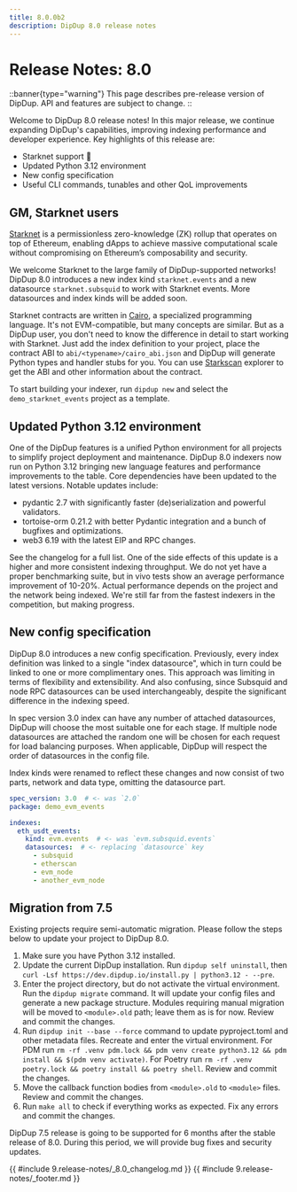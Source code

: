 ```yaml
---
title: 8.0.0b2
description: DipDup 8.0 release notes
---
```


# Release Notes: 8.0

::banner{type="warning"}
This page describes pre-release version of DipDup. API and features are subject to change.
::

Welcome to DipDup 8.0 release notes! In this major release, we continue expanding DipDup's capabilities, improving indexing performance and developer experience. Key highlights of this release are:

- Starknet support 🐺
- Updated Python 3.12 environment
- New config specification
- Useful CLI commands, tunables and other QoL improvements

## GM, Starknet users

[Starknet](https://docs.starknet.io/) is a permissionless zero-knowledge (ZK) rollup that operates on top of Ethereum, enabling dApps to achieve massive computational scale without compromising on Ethereum’s composability and security.

We welcome Starknet to the large family of DipDup-supported networks! DipDup 8.0 introduces a new index kind `starknet.events` and a new datasource `starknet.subsquid` to work with Starknet events. More datasources and index kinds will be added soon.

Starknet contracts are written in [Cairo](https://github.com/starkware-libs/cairo), a specialized programming language. It's not EVM-compatible, but many concepts are similar. But as a DipDup user, you don't need to know the difference in detail to start working with Starknet. Just add the index definition to your project, place the contract ABI to `abi/<typename>/cairo_abi.json` and DipDup will generate Python types and handler stubs for you. You can use [Starkscan](https://starkscan.co/contract/0x068f5c6a61780768455de69077e07e89787839bf8166decfbf92b645209c0fb8#class-code-history) explorer to get the ABI and other information about the contract.

To start building your indexer, run `dipdup new` and select the `demo_starknet_events` project as a template.

## Updated Python 3.12 environment

One of the DipDup features is a unified Python environment for all projects to simplify project deployment and maintenance. DipDup 8.0 indexers now run on Python 3.12 bringing new language features and performance improvements to the table. Core dependencies have been updated to the latest versions. Notable updates include:

- pydantic 2.7 with significantly faster (de)serialization and powerful validators.
- tortoise-orm 0.21.2 with better Pydantic integration and a bunch of bugfixes and optimizations.
- web3 6.19 with the latest EIP and RPC changes.

See the changelog for a full list. One of the side effects of this update is a higher and more consistent indexing throughput. We do not yet have a proper benchmarking suite, but in vivo tests show an average performance improvement of 10-20%. Actual performance depends on the project and the network being indexed. We're still far from the fastest indexers in the competition, but making progress.

## New config specification

DipDup 8.0 introduces a new config specification. Previously, every index definition was linked to a single "index datasource", which in turn could be linked to one or more complimentary ones. This approach was limiting in terms of flexibility and extensibility. And also confusing, since Subsquid and node RPC datasources can be used interchangeably, despite the significant difference in the indexing speed.

In spec version 3.0 index can have any number of attached datasources, DipDup will choose the most suitable one for each stage. If multiple node datasources are attached the random one will be chosen for each request for load balancing purposes. When applicable, DipDup will respect the order of datasources in the config file.

Index kinds were renamed to reflect these changes and now consist of two parts, network and data type, omitting the datasource part.

```yaml
spec_version: 3.0  # <- was `2.0`
package: demo_evm_events

indexes:
  eth_usdt_events:
    kind: evm.events  # <- was `evm.subsquid.events`
    datasources:  # <- replacing `datasource` key
      - subsquid
      - etherscan
      - evm_node
      - another_evm_node
```

## Migration from 7.5

Existing projects require semi-automatic migration. Please follow the steps below to update your project to DipDup 8.0.

<!-- TODO: Remove arguments after dash and subdomain with a stable release -->
1. Make sure you have Python 3.12 installed.
2. Update the current DipDup installation. Run `dipdup self uninstall`, then `curl -Lsf https://dev.dipdup.io/install.py | python3.12 - --pre`.
3. Enter the project directory, but do not activate the virtual environment. Run the `dipdup migrate` command. It will update your config files and generate a new package structure. Modules requiring manual migration will be moved to `<module>.old` path; leave them as is for now. Review and commit the changes.
4. Run `dipdup init --base --force` command to update pyproject.toml and other metadata files. Recreate and enter the virtual environment. For PDM run `rm -rf .venv pdm.lock && pdm venv create python3.12 && pdm install && $(pdm venv activate)`. For Poetry run `rm -rf .venv poetry.lock && poetry install && poetry shell`. Review and commit the changes.
5. Move the callback function bodies from `<module>.old` to `<module>` files. Review and commit the changes.
6. Run `make all` to check if everything works as expected. Fix any errors and commit the changes.

<!-- TODO: Update dates -->
DipDup 7.5 release is going to be supported for 6 months after the stable release of 8.0. During this period, we will provide bug fixes and security updates.

{{ #include 9.release-notes/_8.0_changelog.md }}
{{ #include 9.release-notes/_footer.md }}
